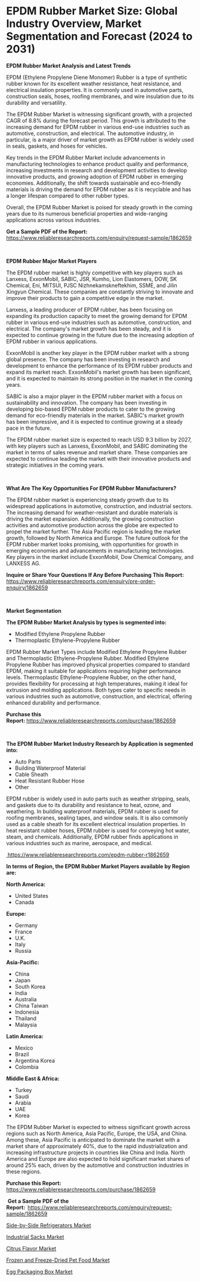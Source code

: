 <p><h1>EPDM Rubber Market Size: Global Industry Overview, Market Segmentation and Forecast (2024 to 2031)</h1></p><p><strong>EPDM Rubber Market Analysis and Latest Trends</strong></p>
<p><p>EPDM (Ethylene Propylene Diene Monomer) Rubber is a type of synthetic rubber known for its excellent weather resistance, heat resistance, and electrical insulation properties. It is commonly used in automotive parts, construction seals, hoses, roofing membranes, and wire insulation due to its durability and versatility.</p><p>The EPDM Rubber Market is witnessing significant growth, with a projected CAGR of 8.8% during the forecast period. This growth is attributed to the increasing demand for EPDM rubber in various end-use industries such as automotive, construction, and electrical. The automotive industry, in particular, is a major driver of market growth as EPDM rubber is widely used in seals, gaskets, and hoses for vehicles.</p><p>Key trends in the EPDM Rubber Market include advancements in manufacturing technologies to enhance product quality and performance, increasing investments in research and development activities to develop innovative products, and growing adoption of EPDM rubber in emerging economies. Additionally, the shift towards sustainable and eco-friendly materials is driving the demand for EPDM rubber as it is recyclable and has a longer lifespan compared to other rubber types. </p><p>Overall, the EPDM Rubber Market is poised for steady growth in the coming years due to its numerous beneficial properties and wide-ranging applications across various industries.</p></p>
<p><strong>Get a Sample PDF of the Report:&nbsp;</strong> <a href="https://www.reliableresearchreports.com/enquiry/request-sample/1862659">https://www.reliableresearchreports.com/enquiry/request-sample/1862659</a></p>
<p>&nbsp;</p>
<p><strong>EPDM Rubber Major Market Players</strong></p>
<p><p>The EPDM rubber market is highly competitive with key players such as Lanxess, ExxonMobil, SABIC, JSR, Kumho, Lion Elastomers, DOW, SK Chemical, Eni, MITSUI, PJSC Nizhnekamskneftekhim, SSME, and Jilin Xingyun Chemical. These companies are constantly striving to innovate and improve their products to gain a competitive edge in the market.</p><p>Lanxess, a leading producer of EPDM rubber, has been focusing on expanding its production capacity to meet the growing demand for EPDM rubber in various end-use industries such as automotive, construction, and electrical. The company's market growth has been steady, and it is expected to continue growing in the future due to the increasing adoption of EPDM rubber in various applications.</p><p>ExxonMobil is another key player in the EPDM rubber market with a strong global presence. The company has been investing in research and development to enhance the performance of its EPDM rubber products and expand its market reach. ExxonMobil's market growth has been significant, and it is expected to maintain its strong position in the market in the coming years.</p><p>SABIC is also a major player in the EPDM rubber market with a focus on sustainability and innovation. The company has been investing in developing bio-based EPDM rubber products to cater to the growing demand for eco-friendly materials in the market. SABIC's market growth has been impressive, and it is expected to continue growing at a steady pace in the future.</p><p>The EPDM rubber market size is expected to reach USD 9.3 billion by 2027, with key players such as Lanxess, ExxonMobil, and SABIC dominating the market in terms of sales revenue and market share. These companies are expected to continue leading the market with their innovative products and strategic initiatives in the coming years.</p></p>
<p>&nbsp;</p>
<p><strong>What Are The Key Opportunities For EPDM Rubber Manufacturers?</strong></p>
<p><p>The EPDM rubber market is experiencing steady growth due to its widespread applications in automotive, construction, and industrial sectors. The increasing demand for weather-resistant and durable materials is driving the market expansion. Additionally, the growing construction activities and automotive production across the globe are expected to propel the market further. The Asia Pacific region is leading the market growth, followed by North America and Europe. The future outlook for the EPDM rubber market looks promising, with opportunities for growth in emerging economies and advancements in manufacturing technologies. Key players in the market include ExxonMobil, Dow Chemical Company, and LANXESS AG.</p></p>
<p><strong>Inquire or Share Your Questions If Any Before Purchasing This Report:</strong> <a href="https://www.reliableresearchreports.com/enquiry/pre-order-enquiry/1862659">https://www.reliableresearchreports.com/enquiry/pre-order-enquiry/1862659</a></p>
<p>&nbsp;</p>
<p><strong>Market Segmentation</strong></p>
<p><strong>The EPDM Rubber Market Analysis by types is segmented into:</strong></p>
<p><ul><li>Modified Ethylene Propylene Rubber</li><li>Thermoplastic Ethylene-Propylene Rubber</li></ul></p>
<p><p>EPDM Rubber Market Types include Modified Ethylene Propylene Rubber and Thermoplastic Ethylene-Propylene Rubber. Modified Ethylene Propylene Rubber has improved physical properties compared to standard EPDM, making it suitable for applications requiring higher performance levels. Thermoplastic Ethylene-Propylene Rubber, on the other hand, provides flexibility for processing at high temperatures, making it ideal for extrusion and molding applications. Both types cater to specific needs in various industries such as automotive, construction, and electrical, offering enhanced durability and performance.</p></p>
<p><strong>Purchase this Report:&nbsp;</strong><a href="https://www.reliableresearchreports.com/purchase/1862659">https://www.reliableresearchreports.com/purchase/1862659</a></p>
<p>&nbsp;</p>
<p><strong>The EPDM Rubber Market Industry Research by Application is segmented into:</strong></p>
<p><ul><li>Auto Parts</li><li>Building Waterproof Material</li><li>Cable Sheath</li><li>Heat Resistant Rubber Hose</li><li>Other</li></ul></p>
<p><p>EPDM rubber is widely used in auto parts such as weather stripping, seals, and gaskets due to its durability and resistance to heat, ozone, and weathering. In building waterproof materials, EPDM rubber is used for roofing membranes, sealing tapes, and window seals. It is also commonly used as a cable sheath for its excellent electrical insulation properties. In heat resistant rubber hoses, EPDM rubber is used for conveying hot water, steam, and chemicals. Additionally, EPDM rubber finds applications in various industries such as marine, aerospace, and medical.</p></p>
<p><a href="https://www.reliableresearchreports.com/epdm-rubber-r1862659">&nbsp;https://www.reliableresearchreports.com/epdm-rubber-r1862659</a></p>
<p><strong>In terms of Region, the EPDM Rubber Market Players available by Region are:</strong></p>
<p>
    <p> <strong> North America: </strong>
        <ul>
            <li>United States</li>
            <li>Canada</li>
        </ul>
        </p> 
    <p> <strong> Europe: </strong>
        <ul>
            <li>Germany</li>
            <li>France</li>
            <li>U.K.</li>
            <li>Italy</li>
            <li>Russia</li>
        </ul>
        </p> 
    <p> <strong> Asia-Pacific: </strong>
        <ul>
            <li>China</li>
            <li>Japan</li>
            <li>South Korea</li>
            <li>India</li>
            <li>Australia</li>
            <li>China Taiwan</li>
            <li>Indonesia</li>
            <li>Thailand</li>
            <li>Malaysia</li>
        </ul>
        </p> 
    <p> <strong> Latin America: </strong>
        <ul>
            <li>Mexico</li>
            <li>Brazil</li>
            <li>Argentina Korea</li>
            <li>Colombia</li>
        </ul>
        </p> 
    <p> <strong> Middle East & Africa: </strong>
        <ul>
            <li>Turkey</li>
            <li>Saudi</li>
            <li>Arabia</li>
            <li>UAE</li>
            <li>Korea</li>
        </ul>
    </p>
    </p>
<p><p>The EPDM Rubber Market is expected to witness significant growth across regions such as North America, Asia Pacific, Europe, the USA, and China. Among these, Asia Pacific is anticipated to dominate the market with a market share of approximately 40%, due to the rapid industrialization and increasing infrastructure projects in countries like China and India. North America and Europe are also expected to hold significant market shares of around 25% each, driven by the automotive and construction industries in these regions.</p></p>
<p><strong>Purchase this Report: </strong><a href="https://www.reliableresearchreports.com/purchase/1862659">https://www.reliableresearchreports.com/purchase/1862659</a></p>
<p>&nbsp;<strong>Get a Sample PDF of the Report:&nbsp;&nbsp;</strong><a href="https://www.reliableresearchreports.com/enquiry/request-sample/1862659">https://www.reliableresearchreports.com/enquiry/request-sample/1862659</a></p>
<p><strong></strong></p>
<p><p><a href="https://github.com/JosephWillisbXXgf/Market-Research-Report-List-1/blob/main/side-by-side-refrigerators-market.md">Side-by-Side Refrigerators Market</a></p><p><a href="https://issuu.com/reportprime-2/docs/industrial-sacks-market-size-2030.pptx">Industrial Sacks Market</a></p><p><a href="https://medium.com/@joanne.harris67856/citrus-flavor-market-a-global-and-regional-analysis-2024-2031-d5a5e94e8a7f">Citrus Flavor Market</a></p><p><a href="https://github.com/mdkiwi4kiwi/Market-Research-Report-List-1/blob/main/frozen-and-freeze-dried-pet-food-market.md">Frozen and Freeze-Dried Pet Food Market</a></p><p><a href="https://issuu.com/reportprime-2/docs/egg-packaging-box-market-size-2030.pptx">Egg Packaging Box Market</a></p></p>